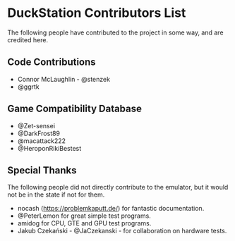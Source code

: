 # DuckStation Contributors List
The following people have contributed to the project in some way, and are credited here.

## Code Contributions
- Connor McLaughlin - @stenzek
- @ggrtk

## Game Compatibility Database
 - @Zet-sensei
 - @DarkFrost89
 - @macattack222
 - @HeroponRikiBestest

## Special Thanks
The following people did not directly contribute to the emulator, but it would not be in the state if not for them.
 - nocash (https://problemkaputt.de/) for fantastic documentation.
 - @PeterLemon for great simple test programs.
 - amidog for CPU, GTE and GPU test programs.
 - Jakub Czekański - @JaCzekanski - for collaboration on hardware tests.

